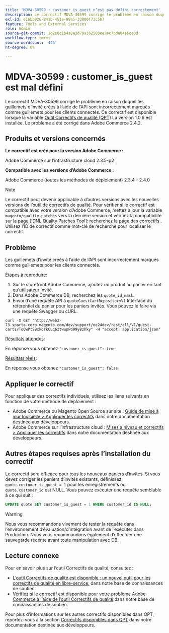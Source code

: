 ```yaml
---
title: 'MDVA-30599 : customer_is_guest n’est pas défini correctement'
description: Le correctif MDVA-30599 corrige le problème en raison duquel les guillemets d’invité créés à l’aide de l’API sont incorrectement marqués comme guillemets pour les clients connectés. Ce correctif est disponible lorsque l’[outil de correctifs de qualité (QPT)](/help/announcements/adobe-commerce-announcements/magento-quality-patches-released-new-tool-to-self-serve-quality-patches.md) 1.0.6 est installé. Le problème a été corrigé dans Adobe Commerce 2.4.2.
exl-id: e16bb926-241b-451e-89a5-33000f73c5b7
feature: Tools and External Services
role: Admin
source-git-commit: 1d2e0c1b4a8e3d79a362500ee3ec7bde84a6ce0d
workflow-type: tm+mt
source-wordcount: '446'
ht-degree: 0%

---
```


# MDVA-30599 : customer_is_guest est mal défini

Le correctif MDVA-30599 corrige le problème en raison duquel les guillemets d’invité créés à l’aide de l’API sont incorrectement marqués comme guillemets pour les clients connectés. Ce correctif est disponible lorsque la variable [Outil Correctifs de qualité (QPT)](/help/announcements/adobe-commerce-announcements/magento-quality-patches-released-new-tool-to-self-serve-quality-patches.md) La version 1.0.6 est installée. Le problème a été corrigé dans Adobe Commerce 2.4.2.

## Produits et versions concernés

**Le correctif est créé pour la version Adobe Commerce :**

Adobe Commerce sur l’infrastructure cloud 2.3.5-p2

**Compatible avec les versions d’Adobe Commerce :**

Adobe Commerce (toutes les méthodes de déploiement) 2.3.4 - 2.4.0

>[!NOTE]
>
>Le correctif peut devenir applicable à d’autres versions avec les nouvelles versions de l’outil de correctifs de qualité. Pour vérifier si le correctif est compatible avec votre version d’Adobe Commerce, mettez à jour la variable `magento/quality-patches` vers la dernière version et vérifiez la compatibilité sur la page [[!DNL Quality Patches Tool]: recherchez la page des correctifs.](https://devdocs.magento.com/quality-patches/tool.html#patch-grid). Utilisez l’ID de correctif comme mot-clé de recherche pour localiser le correctif.

## Problème

Les guillemets d’invité créés à l’aide de l’API sont incorrectement marqués comme guillemets pour les clients connectés.

<u>Étapes à reproduire</u>:

1. Sur le storefront Adobe Commerce, ajoutez un produit au panier en tant qu’utilisateur invité.
1. Dans Adobe Commerce DB, recherchez les `quote_id_mask`.
1. Envoi d’une requête API à `quoteGuestCartRepositoryV1` Interface du référentiel du panier pour les paniers invités. Vous pouvez le faire via une requête Swagger ou cURL.

```curl
curl -X GET "http://web2-73.sparta.corp.magento.com/dev/support/ee24dev/rest/all/V1/guest-carts/ToOwPtSBxkorkCLq6ztwupPd99y8zhky" -H "accept: application/json"
```

<u>Résultats attendus</u>:

En réponse vous obtenez `"customer_is_guest": true`

<u>Résultats réels</u>:

En réponse vous obtenez `"customer_is_guest": false`

## Appliquer le correctif

Pour appliquer des correctifs individuels, utilisez les liens suivants en fonction de votre méthode de déploiement :

* Adobe Commerce ou Magento Open Source sur site : [Guide de mise à jour logicielle > Appliquer les correctifs](https://devdocs.magento.com/guides/v2.4/comp-mgr/patching/mqp.html) dans notre documentation destinée aux développeurs.
* Adobe Commerce sur l’infrastructure cloud : [Mises à niveau et correctifs > Appliquer les correctifs](https://devdocs.magento.com/cloud/project/project-patch.html) dans notre documentation destinée aux développeurs.

## Autres étapes requises après l’installation du correctif

Le correctif sera efficace pour tous les nouveaux paniers d’invités. Si vous devez corriger les paniers d’invités existants, définissez `quote.customer_is_guest = 1` pour les enregistrements où `quote.customer_id` est NULL. Vous pouvez exécuter une requête semblable à ce qui suit :

```sql
UPDATE quote SET customer_is_guest = 1 WHERE customer_id IS NULL;
```

>[!WARNING]
>
>Nous vous recommandons vivement de tester la requête dans l’environnement d’évaluation/d’intégration avant de l’exécuter dans Production. Nous vous recommandons également d’effectuer une sauvegarde récente avant toute manipulation avec DB.

## Lecture connexe

Pour en savoir plus sur l’outil Correctifs de qualité, consultez :

* [L’outil Correctifs de qualité est disponible : un nouvel outil pour les correctifs de qualité en libre-service.](/help/announcements/adobe-commerce-announcements/magento-quality-patches-released-new-tool-to-self-serve-quality-patches.md) dans notre base de connaissances de soutien.
* [Vérifiez si le correctif est disponible pour votre problème Adobe Commerce à l’aide de l’outil Correctifs de qualité](/help/support-tools/patches-available-in-qpt-tool/check-patch-for-magento-issue-with-magento-quality-patches.md) dans notre base de connaissances de soutien.

Pour plus d’informations sur les autres correctifs disponibles dans QPT, reportez-vous à la section [Correctifs disponibles dans QPT](https://devdocs.magento.com/quality-patches/tool.html#patch-grid) dans notre documentation destinée aux développeurs.
